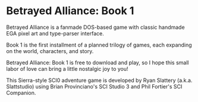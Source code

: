 # Betrayed Alliance: Book 1
Betrayed Alliance is a fanmade DOS-based game with classic handmade EGA pixel art and type-parser interface.

Book 1 is the first installment of a planned trilogy of games, each expanding on the world, characters, and story.

Betrayed Alliance: Book 1 is free to download and play, so I hope this small labor of love can bring a little nostalgic joy to you!

This Sierra-style SCI0 adventure game is developed by Ryan Slattery (a.k.a. Slattstudio) using Brian Provinciano's SCI Studio 3 and Phil Fortier's SCI Companion.
